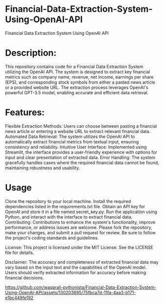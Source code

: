 # Financial-Data-Extraction-System-Using-OpenAI-API
Financial Data Extraction System Using OpenAI API 



# Description:
This repository contains code for a Financial Data Extraction System utilizing the OpenAI API. The system is designed to extract key financial metrics such as company name, revenue, net income, earnings per share (EPS), and corresponding stock symbols from either a pasted news article or a provided website URL. The extraction process leverages OpenAI's powerful GPT-3.5 model, enabling accurate and efficient data retrieval.

# Features:

Flexible Extraction Methods: Users can choose between pasting a financial news article or entering a website URL to extract relevant financial data.
Automated Data Retrieval: The system utilizes the OpenAI API to automatically extract financial metrics from textual input, ensuring consistency and reliability.
Intuitive User Interface: Implemented using Streamlit, the interface provides a user-friendly experience with options for input and clear presentation of extracted data.
Error Handling: The system gracefully handles cases where the required financial data cannot be found, maintaining robustness and usability.



# Usage

Clone the repository to your local machine.
Install the required dependencies listed in the requirements.txt file.
Obtain an API key for OpenAI and store it in a file named secret_key.py.
Run the application using Python, and interact with the interface to extract financial data.
Contributing:
Contributions to enhance the system's functionality, improve performance, or address issues are welcome. Please fork the repository, make your changes, and submit a pull request for review. Be sure to follow the project's coding standards and guidelines.

License: This project is licensed under the MIT License. See the LICENSE file for details.

Disclaimer: The accuracy and completeness of extracted financial data may vary based on the input text and the capabilities of the OpenAI model. Users should verify extracted information for accuracy before making financial decisions.







https://github.com/waqarali-pythonista/Financial-Data-Extraction-System-Using-OpenAI-API/assets/130203895/75fbca7d-11fa-4aa3-b171-e1bc449fe192


